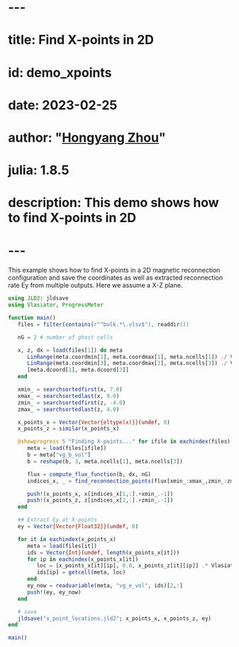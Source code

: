 # ---
# title: Find X-points in 2D
# id: demo_xpoints
# date: 2023-02-25
# author: "[Hongyang Zhou](https://github.com/henry2004y)"
# julia: 1.8.5
# description: This demo shows how to find X-points in 2D
# ---

This example shows how to find X-points in a 2D magnetic reconnection configuration and
save the coordinates as well as extracted reconnection rate Ey from multiple outputs.
Here we assume a X-Z plane.
```julia
using JLD2: jldsave
using Vlasiator, ProgressMeter

function main()
   files = filter(contains(r"^bulk.*\.vlsv$"), readdir())

   nG = 2 # number of ghost cells

   x, z, dx = load(files[1]) do meta
      LinRange(meta.coordmin[1], meta.coordmax[1], meta.ncells[1]) ./ Vlasiator.RE,
      LinRange(meta.coordmin[3], meta.coordmax[3], meta.ncells[3]) ./ Vlasiator.RE,
      [meta.dcoord[1], meta.dcoord[3]]
   end

   xmin_ = searchsortedfirst(x, 7.0)
   xmax_ = searchsortedlast(x, 9.0)
   zmin_ = searchsortedfirst(z, -4.0)
   zmax_ = searchsortedlast(z, 4.0)

   x_points_x = Vector{Vector{eltype(x)}}(undef, 0)
   x_points_z = similar(x_points_x)

   @showprogress 5 "Finding X-points..." for ifile in eachindex(files)
      meta = load(files[ifile])
      b = meta["vg_b_vol"]
      b = reshape(b, 3, meta.ncells[1], meta.ncells[3])

      flux = compute_flux_function(b, dx, nG)
      indices_x, _ = find_reconnection_points(flux[xmin_:xmax_,zmin_:zmax_], 5e-3)

      push!(x_points_x, x[indices_x[1,:].+xmin_.-1])
      push!(x_points_z, z[indices_x[2,:].+zmin_.-1])
   end

   ## Extract Ey at X-points
   ey = Vector{Vector{Float32}}(undef, 0)

   for it in eachindex(x_points_x)
      meta = load(files[it])
      ids = Vector{Int}(undef, length(x_points_x[it]))
      for ip in eachindex(x_points_x[it])
         loc = [x_points_x[it][ip], 0.0, x_points_z[it][ip]] .* Vlasiator.RE
         ids[ip] = getcell(meta, loc)
      end
      ey_now = readvariable(meta, "vg_e_vol", ids)[2,:]
      push!(ey, ey_now)
   end

   # save
   jldsave("x_point_locations.jld2"; x_points_x, x_points_z, ey)
end

main()
```